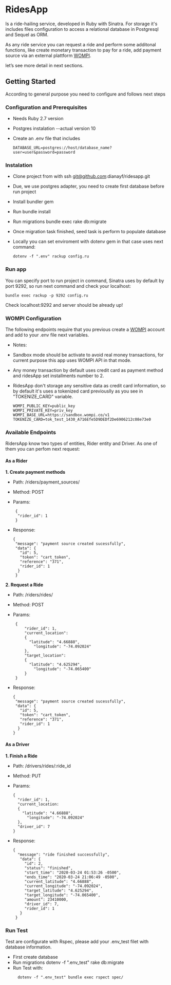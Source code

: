 # RidesApp

Is a ride-hailing service, developed in Ruby with Sinatra. For storage it's includes files configuration to access a relational database in Postgresql and Sequel as ORM.

As any ride service you can request a ride and perform some additonal functions, like create monetary transaction to pay for a ride, add payment source via an external plattform [WOMPI](https://docs.wompi.co/docs/en-us/inicio-rapido).

let’s see more detail in next sections.

## Getting Started

According to general purpose you need to configure and follows next steps

### Configuration and Prerequisites

- Needs Ruby 2.7 version
- Postgres instalation --actual version 10
- Create an .env file that includes

   ```
   DATABASE_URL=postgres://host/database_name?user=user&password=password
   ```

### Instalation

  - Clone project from with ssh git@github.com:dianayf/ridesapp.git
  - Due, we use postgres adapter, you need to create first database before run project
  - Install bundler gem
  - Run bundle install
  - Run migrations bundle exec rake db:migrate
  - Once migration task finished, seed task is perform to populate database
 

  - Locally you can set enviroment with dotenv gem in that case uses next command:
     ```
    dotenv -f ".env" rackup config.ru
     ```
### Run app
  You can specify port to run project in command, Sinatra uses by default by port 9292, so run next command and check your localhost: 
   ```
   bundle exec rackup -p 9292 config.ru
   ```
   Check localhost:9292 and server should be already up!

### WOMPI Configuration

The following endpoints require that you previous create a [WOMPI](https://docs.wompi.co/docs/en-us/inicio-rapido) account and add to your .env file next variables.

- Notes:

- Sandbox mode should be activate to avoid real money transactions, for current purpose this app uses WOMPI API in that mode. 
- Any money transaction by default uses credit card as payment method and ridesApp set installments number to 2.
- RidesApp don't storage any sensitive data as credit card information, so by default it's uses a tokenized card previouslly as you see in "TOKENIZE_CARD" variable.
   ```
   WOMPI_PUBLIC_KEY=public_key
   WOMPI_PRIVATE_KEY=priv_key
   WOMPI_BASE_URL=https://sandbox.wompi.co/v1
   TOKENIZE_CARD=tok_test_1430_A716Efe5D9DEDf2De6906212c08e73e0
   ```
   
### Available Endpoints

RidersApp know two types of entities, Rider entity and Driver. As one of them you can perfom next request:


#### As a Rider

**1. Create  payment methods**

- Path:  /riders/payment_sources/
- Method: POST
- Params: 
  ```
   {
	"rider_id": 1
   }
  ```
  
 - Response: 
   ```
   {
    "message": "payment source created sucessfully",
    "data": {
      "id": 5,
      "token": "cart_token",
      "reference": "371",
      "rider_id": 1
     }
    }
   ```
  
**2. Request a Ride**

  - Path:  /riders/rides/
  - Method: POST
  - Params: 
 
    ```
     {
 	     "rider_id": 1,
	     "current_location":
         {
           "latitude": "4.66888",
	         "longitude": "-74.092024"
         },
	     "target_location":
         { 
           "latitude": "4.625294",
	         "longitude": "-74.065400"
         }
     }
    ```
 - Response: 
   ```
   {
    "message": "payment source created sucessfully",
    "data": {
      "id": 5,
      "token": "cart_token",
      "reference": "371",
      "rider_id": 1
     }
   }
   ```
#### As a Driver

**1. Finish a Ride**

- Path:  /drivers/rides/:ride_id
- Method: PUT
- Params: 
  ```
  {
	"rider_id": 1,
	"current_location:
    {
      "latitude": "4.66888",
	    "longitude": "-74.092024"
    },
	"driver_id": 7
  }
  ```
  
 - Response: 
   ```
   {
     "message": "ride finished successfully",
      "data": {
        "id": 2,
        "status": "finished",
        "start_time": "2020-03-24 01:53:26 -0500",
        "ends_time": "2020-03-24 21:06:49 -0500",
        "current_latitude": "4.66888",
        "current_longitude": "-74.092024",
        "target_latitude": "4.625294",
        "target_longitude": "-74.065400",
        "amount": 23410000,
        "driver_id": 7,
        "rider_id": 1
      }
    }
    ```

### Run Test

Test are configurate with Rspec, please add your .env_test filet with database information. 

- First create database
- Run migrations dotenv -f ".env_test" rake db:migrate
- Run Test with:
  ```
    dotenv -f ".env_test" bundle exec rspect spec/
  ```
